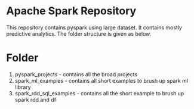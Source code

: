 # Apache Spark Repository
This repository contains pyspark using large dataset. It contains mostly predictive analytics. The folder structure is given as below.

# Folder
1. pyspark_projects - contains all the broad projects
2. spark_ml_examples - contains all short examples to brush up spark ml library
3. spark_rdd_sql_examples - contains all the short example to brush up spark rdd and df